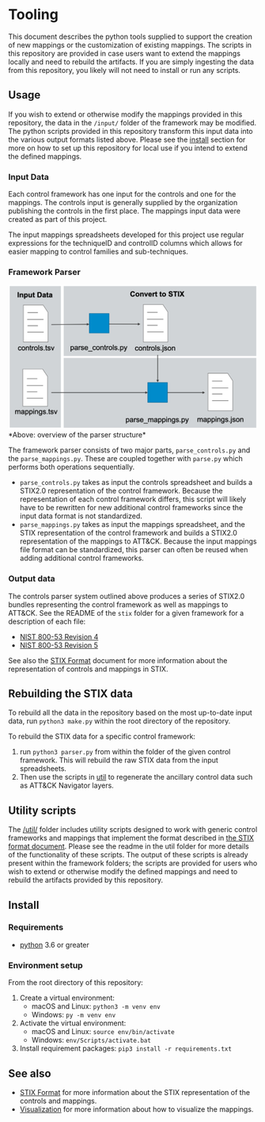 # Tooling
This document describes the python tools supplied to support the creation of new mappings or the customization of existing mappings. The scripts in this repository are provided in case users want to extend the mappings locally and need to rebuild the artifacts. If you are simply ingesting the data from this repository, you likely will not need to install or run any scripts.

## Usage

If you wish to extend or otherwise modify the mappings provided in this repository, the data in the `/input/` folder of the framework may be modified. The python scripts provided in this repository transform this input data into the various output formats listed above. Please see the [install](#install) section for more on how to set up this repository for local use if you intend to extend the defined mappings. 

### Input Data
Each control framework has one input for the controls and one for the mappings. The controls input is generally supplied by the organization publishing the controls in the first place. The mappings input data were created as part of this project. 

The input mappings spreadsheets developed for this project use regular expressions for the techniqueID and controlID columns which allows for easier mapping to control families and sub-techniques. 

### Framework Parser

<img src="parser_overview.png" width="720px">
*Above: overview of the parser structure*

The framework parser consists of two major parts, `parse_controls.py` and the `parse_mappings.py`. These are coupled together with `parse.py` which performs both operations sequentially. 
- `parse_controls.py` takes as input the controls spreadsheet and builds a STIX2.0 representation of the control framework. Because the representation of each control framework differs, this script will likely have to be rewritten for new additional control frameworks since the input data format is not standardized.
- `parse_mappings.py` takes as input the mappings spreadsheet, and the STIX representation of the control framework and builds a STIX2.0 representation of the mappings to ATT&CK. Because the input mappings file format can be standardized, this parser can often be reused when adding additional control frameworks.

### Output data

The controls parser system outlined above produces a series of STIX2.0 bundles representing the control framework as well as mappings to ATT&CK. See the README of the `stix` folder for a given framework for a description of each file:
- [NIST 800-53 Revision 4](frameworks/nist800-53-r4/stix/)
- [NIST 800-53 Revision 5](frameworks/nist800-53-r5/stix/)

See also the [STIX Format](STIX_format.md) document for more information about the representation of controls and mappings in STIX.

## Rebuilding the STIX data

To rebuild all the data in the repository based on the most up-to-date input data, run `python3 make.py` within the root directory of the repository.

To rebuild the STIX data for a specific control framework:
1. run `python3 parser.py` from within the folder of the given control framework. This will rebuild the raw STIX data from the input spreadsheets.
2. Then use the scripts in [util](util/) to regenerate the ancillary control data such as ATT&CK Navigator layers.

## Utility scripts

The [/util/](/util/) folder includes utility scripts designed to work with generic control frameworks and mappings that implement the format described in [the STIX format document](STIX_format.md). Please see the readme in the util folder for more details of the functionality of these scripts. The output of these scripts is already present within the framework folders; the scripts are provided for users who wish to extend or otherwise modify the defined mappings and need to rebuild the artifacts provided by this repository.

## Install

### Requirements

- [python](https://www.python.org/) 3.6 or greater

### Environment setup

From the root directory of this repository:
1. Create a virtual environment: 
    - macOS and Linux: `python3 -m venv env`
    - Windows: `py -m venv env`
2. Activate the virtual environment: 
    - macOS and Linux: `source env/bin/activate`
    - Windows: `env/Scripts/activate.bat`
3. Install requirement packages: `pip3 install -r requirements.txt`

## See also
- [STIX Format](STIX_format.md) for more information about the STIX representation of the controls and mappings.
- [Visualization](visualization.md) for more information about how to visualize the mappings.

